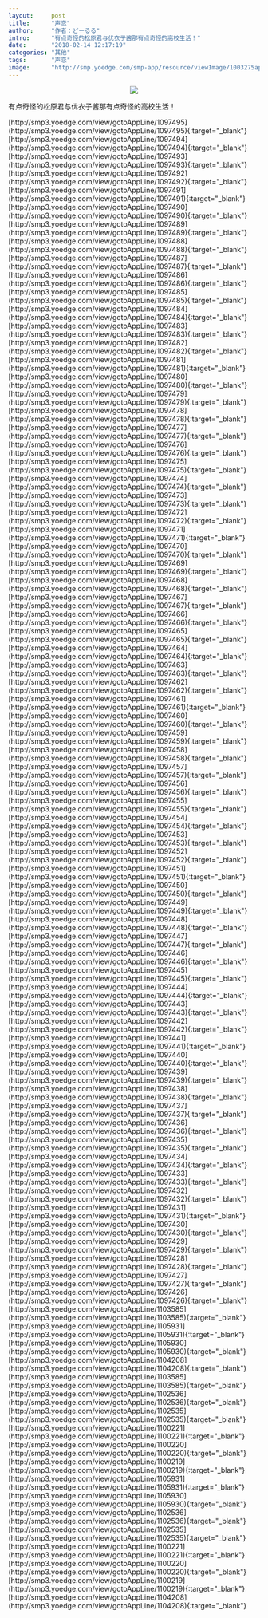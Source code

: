 ```yaml
---
layout:     post
title:      "声恋"
author:     "作者：どーるる"
intro:      "有点奇怪的松原君与优衣子酱那有点奇怪的高校生活！"
date:       "2018-02-14 12:17:19"
categories: "其他"
tags:       "声恋"
image:      "http://smp.yoedge.com/smp-app/resource/viewImage/1003275appline.png"
---
```

<div style="text-align: center">
<p><img src="http://smp.yoedge.com/smp-app/resource/viewImage/1003275appline.png"/></p>
</div>
<p class="post-meta">
<span>有点奇怪的松原君与优衣子酱那有点奇怪的高校生活！</span>
</p>
[http://smp3.yoedge.com/view/gotoAppLine/1097495](http://smp3.yoedge.com/view/gotoAppLine/1097495){:target="_blank"}
[http://smp3.yoedge.com/view/gotoAppLine/1097494](http://smp3.yoedge.com/view/gotoAppLine/1097494){:target="_blank"}
[http://smp3.yoedge.com/view/gotoAppLine/1097493](http://smp3.yoedge.com/view/gotoAppLine/1097493){:target="_blank"}
[http://smp3.yoedge.com/view/gotoAppLine/1097492](http://smp3.yoedge.com/view/gotoAppLine/1097492){:target="_blank"}
[http://smp3.yoedge.com/view/gotoAppLine/1097491](http://smp3.yoedge.com/view/gotoAppLine/1097491){:target="_blank"}
[http://smp3.yoedge.com/view/gotoAppLine/1097490](http://smp3.yoedge.com/view/gotoAppLine/1097490){:target="_blank"}
[http://smp3.yoedge.com/view/gotoAppLine/1097489](http://smp3.yoedge.com/view/gotoAppLine/1097489){:target="_blank"}
[http://smp3.yoedge.com/view/gotoAppLine/1097488](http://smp3.yoedge.com/view/gotoAppLine/1097488){:target="_blank"}
[http://smp3.yoedge.com/view/gotoAppLine/1097487](http://smp3.yoedge.com/view/gotoAppLine/1097487){:target="_blank"}
[http://smp3.yoedge.com/view/gotoAppLine/1097486](http://smp3.yoedge.com/view/gotoAppLine/1097486){:target="_blank"}
[http://smp3.yoedge.com/view/gotoAppLine/1097485](http://smp3.yoedge.com/view/gotoAppLine/1097485){:target="_blank"}
[http://smp3.yoedge.com/view/gotoAppLine/1097484](http://smp3.yoedge.com/view/gotoAppLine/1097484){:target="_blank"}
[http://smp3.yoedge.com/view/gotoAppLine/1097483](http://smp3.yoedge.com/view/gotoAppLine/1097483){:target="_blank"}
[http://smp3.yoedge.com/view/gotoAppLine/1097482](http://smp3.yoedge.com/view/gotoAppLine/1097482){:target="_blank"}
[http://smp3.yoedge.com/view/gotoAppLine/1097481](http://smp3.yoedge.com/view/gotoAppLine/1097481){:target="_blank"}
[http://smp3.yoedge.com/view/gotoAppLine/1097480](http://smp3.yoedge.com/view/gotoAppLine/1097480){:target="_blank"}
[http://smp3.yoedge.com/view/gotoAppLine/1097479](http://smp3.yoedge.com/view/gotoAppLine/1097479){:target="_blank"}
[http://smp3.yoedge.com/view/gotoAppLine/1097478](http://smp3.yoedge.com/view/gotoAppLine/1097478){:target="_blank"}
[http://smp3.yoedge.com/view/gotoAppLine/1097477](http://smp3.yoedge.com/view/gotoAppLine/1097477){:target="_blank"}
[http://smp3.yoedge.com/view/gotoAppLine/1097476](http://smp3.yoedge.com/view/gotoAppLine/1097476){:target="_blank"}
[http://smp3.yoedge.com/view/gotoAppLine/1097475](http://smp3.yoedge.com/view/gotoAppLine/1097475){:target="_blank"}
[http://smp3.yoedge.com/view/gotoAppLine/1097474](http://smp3.yoedge.com/view/gotoAppLine/1097474){:target="_blank"}
[http://smp3.yoedge.com/view/gotoAppLine/1097473](http://smp3.yoedge.com/view/gotoAppLine/1097473){:target="_blank"}
[http://smp3.yoedge.com/view/gotoAppLine/1097472](http://smp3.yoedge.com/view/gotoAppLine/1097472){:target="_blank"}
[http://smp3.yoedge.com/view/gotoAppLine/1097471](http://smp3.yoedge.com/view/gotoAppLine/1097471){:target="_blank"}
[http://smp3.yoedge.com/view/gotoAppLine/1097470](http://smp3.yoedge.com/view/gotoAppLine/1097470){:target="_blank"}
[http://smp3.yoedge.com/view/gotoAppLine/1097469](http://smp3.yoedge.com/view/gotoAppLine/1097469){:target="_blank"}
[http://smp3.yoedge.com/view/gotoAppLine/1097468](http://smp3.yoedge.com/view/gotoAppLine/1097468){:target="_blank"}
[http://smp3.yoedge.com/view/gotoAppLine/1097467](http://smp3.yoedge.com/view/gotoAppLine/1097467){:target="_blank"}
[http://smp3.yoedge.com/view/gotoAppLine/1097466](http://smp3.yoedge.com/view/gotoAppLine/1097466){:target="_blank"}
[http://smp3.yoedge.com/view/gotoAppLine/1097465](http://smp3.yoedge.com/view/gotoAppLine/1097465){:target="_blank"}
[http://smp3.yoedge.com/view/gotoAppLine/1097464](http://smp3.yoedge.com/view/gotoAppLine/1097464){:target="_blank"}
[http://smp3.yoedge.com/view/gotoAppLine/1097463](http://smp3.yoedge.com/view/gotoAppLine/1097463){:target="_blank"}
[http://smp3.yoedge.com/view/gotoAppLine/1097462](http://smp3.yoedge.com/view/gotoAppLine/1097462){:target="_blank"}
[http://smp3.yoedge.com/view/gotoAppLine/1097461](http://smp3.yoedge.com/view/gotoAppLine/1097461){:target="_blank"}
[http://smp3.yoedge.com/view/gotoAppLine/1097460](http://smp3.yoedge.com/view/gotoAppLine/1097460){:target="_blank"}
[http://smp3.yoedge.com/view/gotoAppLine/1097459](http://smp3.yoedge.com/view/gotoAppLine/1097459){:target="_blank"}
[http://smp3.yoedge.com/view/gotoAppLine/1097458](http://smp3.yoedge.com/view/gotoAppLine/1097458){:target="_blank"}
[http://smp3.yoedge.com/view/gotoAppLine/1097457](http://smp3.yoedge.com/view/gotoAppLine/1097457){:target="_blank"}
[http://smp3.yoedge.com/view/gotoAppLine/1097456](http://smp3.yoedge.com/view/gotoAppLine/1097456){:target="_blank"}
[http://smp3.yoedge.com/view/gotoAppLine/1097455](http://smp3.yoedge.com/view/gotoAppLine/1097455){:target="_blank"}
[http://smp3.yoedge.com/view/gotoAppLine/1097454](http://smp3.yoedge.com/view/gotoAppLine/1097454){:target="_blank"}
[http://smp3.yoedge.com/view/gotoAppLine/1097453](http://smp3.yoedge.com/view/gotoAppLine/1097453){:target="_blank"}
[http://smp3.yoedge.com/view/gotoAppLine/1097452](http://smp3.yoedge.com/view/gotoAppLine/1097452){:target="_blank"}
[http://smp3.yoedge.com/view/gotoAppLine/1097451](http://smp3.yoedge.com/view/gotoAppLine/1097451){:target="_blank"}
[http://smp3.yoedge.com/view/gotoAppLine/1097450](http://smp3.yoedge.com/view/gotoAppLine/1097450){:target="_blank"}
[http://smp3.yoedge.com/view/gotoAppLine/1097449](http://smp3.yoedge.com/view/gotoAppLine/1097449){:target="_blank"}
[http://smp3.yoedge.com/view/gotoAppLine/1097448](http://smp3.yoedge.com/view/gotoAppLine/1097448){:target="_blank"}
[http://smp3.yoedge.com/view/gotoAppLine/1097447](http://smp3.yoedge.com/view/gotoAppLine/1097447){:target="_blank"}
[http://smp3.yoedge.com/view/gotoAppLine/1097446](http://smp3.yoedge.com/view/gotoAppLine/1097446){:target="_blank"}
[http://smp3.yoedge.com/view/gotoAppLine/1097445](http://smp3.yoedge.com/view/gotoAppLine/1097445){:target="_blank"}
[http://smp3.yoedge.com/view/gotoAppLine/1097444](http://smp3.yoedge.com/view/gotoAppLine/1097444){:target="_blank"}
[http://smp3.yoedge.com/view/gotoAppLine/1097443](http://smp3.yoedge.com/view/gotoAppLine/1097443){:target="_blank"}
[http://smp3.yoedge.com/view/gotoAppLine/1097442](http://smp3.yoedge.com/view/gotoAppLine/1097442){:target="_blank"}
[http://smp3.yoedge.com/view/gotoAppLine/1097441](http://smp3.yoedge.com/view/gotoAppLine/1097441){:target="_blank"}
[http://smp3.yoedge.com/view/gotoAppLine/1097440](http://smp3.yoedge.com/view/gotoAppLine/1097440){:target="_blank"}
[http://smp3.yoedge.com/view/gotoAppLine/1097439](http://smp3.yoedge.com/view/gotoAppLine/1097439){:target="_blank"}
[http://smp3.yoedge.com/view/gotoAppLine/1097438](http://smp3.yoedge.com/view/gotoAppLine/1097438){:target="_blank"}
[http://smp3.yoedge.com/view/gotoAppLine/1097437](http://smp3.yoedge.com/view/gotoAppLine/1097437){:target="_blank"}
[http://smp3.yoedge.com/view/gotoAppLine/1097436](http://smp3.yoedge.com/view/gotoAppLine/1097436){:target="_blank"}
[http://smp3.yoedge.com/view/gotoAppLine/1097435](http://smp3.yoedge.com/view/gotoAppLine/1097435){:target="_blank"}
[http://smp3.yoedge.com/view/gotoAppLine/1097434](http://smp3.yoedge.com/view/gotoAppLine/1097434){:target="_blank"}
[http://smp3.yoedge.com/view/gotoAppLine/1097433](http://smp3.yoedge.com/view/gotoAppLine/1097433){:target="_blank"}
[http://smp3.yoedge.com/view/gotoAppLine/1097432](http://smp3.yoedge.com/view/gotoAppLine/1097432){:target="_blank"}
[http://smp3.yoedge.com/view/gotoAppLine/1097431](http://smp3.yoedge.com/view/gotoAppLine/1097431){:target="_blank"}
[http://smp3.yoedge.com/view/gotoAppLine/1097430](http://smp3.yoedge.com/view/gotoAppLine/1097430){:target="_blank"}
[http://smp3.yoedge.com/view/gotoAppLine/1097429](http://smp3.yoedge.com/view/gotoAppLine/1097429){:target="_blank"}
[http://smp3.yoedge.com/view/gotoAppLine/1097428](http://smp3.yoedge.com/view/gotoAppLine/1097428){:target="_blank"}
[http://smp3.yoedge.com/view/gotoAppLine/1097427](http://smp3.yoedge.com/view/gotoAppLine/1097427){:target="_blank"}
[http://smp3.yoedge.com/view/gotoAppLine/1097426](http://smp3.yoedge.com/view/gotoAppLine/1097426){:target="_blank"}
[http://smp3.yoedge.com/view/gotoAppLine/1103585](http://smp3.yoedge.com/view/gotoAppLine/1103585){:target="_blank"}
[http://smp3.yoedge.com/view/gotoAppLine/1105931](http://smp3.yoedge.com/view/gotoAppLine/1105931){:target="_blank"}
[http://smp3.yoedge.com/view/gotoAppLine/1105930](http://smp3.yoedge.com/view/gotoAppLine/1105930){:target="_blank"}
[http://smp3.yoedge.com/view/gotoAppLine/1104208](http://smp3.yoedge.com/view/gotoAppLine/1104208){:target="_blank"}
[http://smp3.yoedge.com/view/gotoAppLine/1103585](http://smp3.yoedge.com/view/gotoAppLine/1103585){:target="_blank"}
[http://smp3.yoedge.com/view/gotoAppLine/1102536](http://smp3.yoedge.com/view/gotoAppLine/1102536){:target="_blank"}
[http://smp3.yoedge.com/view/gotoAppLine/1102535](http://smp3.yoedge.com/view/gotoAppLine/1102535){:target="_blank"}
[http://smp3.yoedge.com/view/gotoAppLine/1100221](http://smp3.yoedge.com/view/gotoAppLine/1100221){:target="_blank"}
[http://smp3.yoedge.com/view/gotoAppLine/1100220](http://smp3.yoedge.com/view/gotoAppLine/1100220){:target="_blank"}
[http://smp3.yoedge.com/view/gotoAppLine/1100219](http://smp3.yoedge.com/view/gotoAppLine/1100219){:target="_blank"}
[http://smp3.yoedge.com/view/gotoAppLine/1105931](http://smp3.yoedge.com/view/gotoAppLine/1105931){:target="_blank"}
[http://smp3.yoedge.com/view/gotoAppLine/1105930](http://smp3.yoedge.com/view/gotoAppLine/1105930){:target="_blank"}
[http://smp3.yoedge.com/view/gotoAppLine/1102536](http://smp3.yoedge.com/view/gotoAppLine/1102536){:target="_blank"}
[http://smp3.yoedge.com/view/gotoAppLine/1102535](http://smp3.yoedge.com/view/gotoAppLine/1102535){:target="_blank"}
[http://smp3.yoedge.com/view/gotoAppLine/1100221](http://smp3.yoedge.com/view/gotoAppLine/1100221){:target="_blank"}
[http://smp3.yoedge.com/view/gotoAppLine/1100220](http://smp3.yoedge.com/view/gotoAppLine/1100220){:target="_blank"}
[http://smp3.yoedge.com/view/gotoAppLine/1100219](http://smp3.yoedge.com/view/gotoAppLine/1100219){:target="_blank"}
[http://smp3.yoedge.com/view/gotoAppLine/1104208](http://smp3.yoedge.com/view/gotoAppLine/1104208){:target="_blank"}


